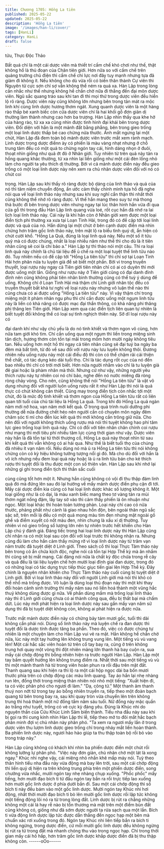 ```yaml
---
title: Chương 1705: Hồng La tiên
published: 2025-05-22
updated: 2025-05-22
description: 'Hồng La tiên'
image: '/images/han-li/cover/'
tags: [HanLi]
category: HanLi
draft: false
---
```


tửu, Thực Độc Thảo

Bất quá chỉ là một cái dược viên mà thiết trí cấm chế khó chơi
như thế, thật không hổ là thủ đoạn của Chân tiên giới. Hơn nữa
so với cấm chế trên quảng trường chủ điện thì cấm chế chi lực
nơi đây tuy mạnh nhưng tựa đã giảm đi không ít. Nếu không cho
dù vừa rồi có biến thân thành Cự viên thì Nguyên từ cực sơn chỉ
sợ vẫn không thể ném ra quá xa.
Hàn Lập trong lòng cân nhắc như thế nhưng không hề chần chờ
nữa đi thẳng đến đại môn dược viên. Ngũ sắc quang tráo sau khi
tan đi thì mọi thứ trong dược viên đều hiển lộ rõ ràng. Dược viên
này cũng không lớn nhưng bên trong tản mát ra mộc linh khí cùng
linh dược hương thơm ngát.
Xung quanh dược viên là một hàng rào thấp bé xanh biếc còn
cửa dược viên chỉ là hai khối gỗ đơn giản dị thường làm thành
nhưng cao hơn ba trượng. Hàn Lập nhìn thấy qua khe hở của
hàng rào, từ xa xa cũng nhìn được tình hình đại khái bên trong
dược viên. Đối diện với hắn là một mảnh đất bằng phẳng, bên
trong gieo trồng một loại linh dược thấp bé cao chừng nửa thước.
Ánh mắt ngưng lại một chút, Hàn Lập đã đem toàn bộ mảnh dược
viên trước mắt xem rành mạch.
Linh dược trong dược điềnn ày có phiến lá màu vàng nhạt nhưng
ở chỗ trung tâm đều có một quả to chừng ngón tay cái, hình dáng
nhọn ở đuôi, thoạt nhìn giống như quả ớt đỏ ở Nhân giới. Tuy
nhiên từ trên quả này tản ra hồng quang khác thường, từ xa nhìn
lại liền giống như một cái đèn lồng nhỏ làm cho người ta yêu thích
dị thường.
Bởi vì cả mảnh dược điền này đều gieo trồng có một loại linh
dược này nên xem ra chủ nhân dược viên đối với nó có chút coi

trọng. Hàn Lập sau khi thấy rõ ràng được bộ dáng của linh thảo
và quả của nó thì tâm niệm chuyển động, ẩn ước cảm thấy chính
mình tựa hồ đã nghe nói qua về loại linh thảo này nhưng sau khi
suy nghĩ cẩn thận thì nhất thời cũng không thể nhớ rõ ràng được.
Vì thế hắn mang theo suy tư mà thong thả bước đi bên trong
dược viên nhưng ngay tại lúc thân hình hắn vừa đi qua cửa gỗ thì
trong đầu Hàn Lập linh quang vừa loé, rốt cục hắn đã nhớ ra lai
lịch loại linh thảo này. Cái này là khi hắn còn ở Nhân giới xem
được một loại điển tịch phi thường xa xưa tại Loạn Tinh Hải, trong
đó có đề cập tới loại linh dược và quả của nó.
Hắn dừng lại một chút ở bên cạnh dược điền mà nhìn chừng hơn
trăm gốc linh thảo này, trên mặt lộ ra biểu tình quỷ dị, ẩn hiện có
chút cười khổ.
"Hồng La Quả, đúng là loại linh quả này. Nếu một số ít tửu quỷ mà
có được chúng, nhất là loại nhiều năm như thế thì cho dù là ít tiên
nhân cũng sẽ coi là chí bảo a."
Hàn Lập tự thì thào nói một câu.
Thì ra loại linh quả này chính là chủ tài liệu để ủ chế ra một loại
tuyệt thế linh tửu nào đó. Tuy nhiên nếu có đề cập tới "Hồng La
tiên tửu" thì chỉ sợ tại Loạn Tinh Hải hơn phân nửa tu luyện giả để
sẽ biết một phần. Bởi vì trong truyền thuyết, loại rượu này ngay
cả Tiên giới tiên nhân chỉ có ai có duyên thì mới được uống một
lần. Giống như rượu này ở Tiên giới cũng có đại danh đỉnh đỉnh
nên cũng không phải tiên nhân bình thường cũng có thể tuỳ ý
dùng để uống.
Không chỉ ở Loạn Tinh Hải mà thậm chí Linh giới nhân tộc đều có
truyền thuyết bất khả tư nghị về loại rượu này nhưng vô luận thế
nào thì cũng chưa có ai được uống "Hồng La tiên tửu" này. Vì vậy
thậm chí trong miệng một ít phàm nhân ngu phu thì chỉ cần được
uống một ngụm linh tửu này là liền có khả năng có được mạc đại
thần thông, có khả năng phi thăng phi thăng len Tiên giới.
Hàn Lập xem qua các điển tịch liên quan tự nhiên là biết tuyệt đối
không thể có loại sự tình nghịch thiên này. Sỡ dĩ loại rượu này có

đại danh khí như vậy chủ yếu là do nó tinh khiết và thơm ngon vô
cùng, hơn nữa tam giới khó tìm. Chỉ cần uống qua một ngụm thì
liền trong miệng sinh tân dịch, hương thơm còn tồn tại mãi trong
mồm hơn mười ngày không tiêu tan.
Nếu uống hơn một hồ thì ngay cả tiên nhân cũng sẽ đại tuý ba
ngày ba đêm mà bất tỉnh, từ đó về sau đối với rượu này lưu luyến
không thôi. Đương nhiên nếu uống rượu này một cái điều độ thì
còn có thể chậm rãi cải thiện thể chất, có tác dụng kéo dài tuổi
thọ. Chỉ là tác dụng rốt cục của nó đến bao nhiêu thì chỉ có trời
mới biết. Hơn nữa người nhằm vào chỉ là tu luyện giả đê giai
hoặc là phàm nhân mà thôi. Nhưng cứ như vậy, những người yêu
thích rượu này tự nhiên coi nó chí bảo, nghe đến nó nước miếng
đã ròng ròng chảy vòng.
Cho nên, cũng không thể nói "Hồng La tiên tửu" là vật vô dụng
nhưng đối với người luôn uống rượu rất ít như Hàn Lập thì nói là
quả thực có chút không cần thiết. Cũng may trong điển tịch còn
nhắc tới một chút, đó là mức độ tinh khiết và thơm ngon của Hồng
La tiên tửu rất có liên quan tới tuổi của chủ tài liệu là Hồng La
quả.
Trong khi đó Hồng La quả ngàn năm mới nở hoa, vạn năm mới
kết quả. Ở trong quá trình nuôi dưỡng phi thường dễ nửa đường
chết héo nên người cần có chuyên môn ngày đêm chăm sóc tỉ mỉ
cho đến lúc kết quả thì mới không cần trông giữ nữa. Cho nên đối
với người không thích uống rượu mà nói thì tuyệt không hao phí
tâm lực gieo trồng loại linh quả này.
Chỉ có đối với tiên nhân chân chính coi rượu như mạng thì mới
tiêu phí nhiều tâm lực cùng thời gian như vậy. Dược viên này hắn
là đã tồn tại từ thời thượng cổ, Hồng La quả này thoạt nhìn từ sau
khi kết quả thì vẫn không có ai hái qua. Như thế là biết tuổi thọ
của chúng đã nhiêu ít vạn năm rồi.
Nếu dùng nó mà ủ ra Hồng La tiên tửu thì nói không chừng còn
có kỳ hiệu không tưởng tượng nổi gì đó. Mà cho dù đối với hắn là
vô ích nhưng nếu đem loại quả này hoặc là ủ ra linh tửu bán cho
kẻ thích rượu thì tuyệt đối là thu được một con số thiên văn. Hàn
Lập sau khi nhớ lại những gì ghi trong điển tịch thì thần sắc cuối

cùng cũng tốt hơn một ít.
Nhưng hắn cũng không có vội đi thu thập đám linh quả đó mà
đứng lên sau đó lại hướng về mấy mảnh dược điền phụ cận đi
tới. Mấy cái dược điền kia cũng có hai loại linh dược khác số
lượng không ít. Một loại giống như là cỏ dại, lá màu xanh biếc
mang theo tơ vàng tản ra mùi thơm ngát nồng đậm, lấy tay sờ
vào thì cảm thấy phiến lá ôn nhuận như ngọc.
Một loại khác thì hoàn toàn tương phản. Loại này chỉ cao có nửa
thước, phảng phất như cành lá giao nhau hỗn độn, bên ngoài
thân ngũ sắc sặc sỡ, trên mỗi lá đều có một quả mọng màu tím
đen nhưng mặt ngoài gồ ghề và điểm xuyết có nốt màu đen, nhìn
chung là xấu xí dị thường. Tuy nhiên vì nó gieo trồng số lượng
lớn nên tự nhiên trước hết khiến cho Hàn Lập chú ý đánh giá.
Đáng tiếc trong hai loại linh dược này thì Hàn Lập cũng chỉ nhận
ra có một loại sau còn đối với loại trước thì không nhận ra.
Nhưng cũng đủ làm cho hắn cảm thấy mừng rỡ vì loại linh dược
này từ trăm vạn năm trước đã tuyệt diệt ở Linh giới. Theo sách cổ
thì loại Thực Tâm thảo này bên trong có ẩn chứa kịch độc, nghe
nói cả tồn tại Hợp Thể kỳ mà ăn nhầm thì cũng sẽ bị mất mạng.
Cái đáng nói nữa là chất kỳ độc chứa trong rễ cây và quả đều là
tài liệu luyện chế hơn mười loại đỉnh giai đan dược, trong đó có
những loại có tác dụng trực tiếp thúc giục tiến giai lên Hợp Thể
kỳ. Đây chính là nguyên nhân khiến cho Thực Tâm thảo này cuối
cùng bị tuyệt diệt ở Linh giới.
Bởi vì loại linh thảo này đối với người Linh giới mà nói thì khó có
thể nhổ mà trồng được. Vô luận là dùng loại thủ đoạn này thì một
khi thay đổi hoàn cảnh sinh trưởng thì mấy năm sau nó liền hoá
thành một vũng hắc thuỷ không dùng được gì nữa. Về phần dùng
mầm mà trồng loại linh thảo này thì ở Linh giới cũng chưa có ai
thành công qua, đều bị thất bại mà chấm dứt.
Lúc này mới phát hiện ra loại linh dược này sau gần mấy vạn năm
sử dụng thì đã bị tuyệt diệt không còn, không ai phát hiện ra được
nữa.

Trước mắt mảnh dược điền này có chừng bảy tám mươi gốc, tuổi
thì dài không cần phải nói. Dùng số linh thảo này mà luyện chế ra
đan dược thì tuyệt đối là dược tính được tăng ba phần. Theo đó,
việc có được chúng tự nhiên là một chuyện làm cho Hàn Lập vui
vẻ ra mặt. Hắn không hề chần chờ nữa, lúc này một tay hướng
lên không trung vung lên.
Một tiếng vù vù vang lên! Một cái hắc sắc viên hoàn từ trên cổ tay
bay ra, cũng ở trên không trung hơi quay một vòng thì đột nhiên
mảng lớn thanh hà bay cuộn ra, sua mấy cái chớp động thì bỗng
nhiên hiện ra trước người Hàn Lập. Hàn Lập một tay bấm quyết
hướng lên không trung điểm ra.
Nhất thời sau một tiếng vù vù thì một mảnh thanh hà từ trong viên
hoàn phun ra rồi đậu trên mặt đất. Thanh quang sau khi hiện ra
thì lộ ra một cái hộp ngọc dài ba bốn mươi thước phía trên có
chớp động các màu linh quang.
Tay áo hắn lại nhẹ nhàng run lên, đồng thời trong miệng thản
nhiên nói nhỏ một tiếng:
"Xuất hiện đi, ta có việc phân phó cho ngươi đi làm."
"Dạ, công tử."
Một thanh âm thanh thuý non nớt từ trong tay áo bỗng nhiên
truyền ra, tiếp theo một đoàn bạch quang từ bên trong bay ra, sau
khi quay tròn vừa chuyển lên trên không trung thì hoá thành một
nữ đồng tầm năm sáu tuổi. Nữ đồng này mặc quần áo trắng như
tuyết, trông có vẻ cực kỳ đáng yêu. Đúng là Khúc nhi do nguyên
thần của Cửu Khúc Linh Sâm biến thành.
Tiểu nha đầu này sau khi bị gọi ra thì cung kính nhìn Hàn Lập thi
lễ, tiếp theo mở to đôi mắt hắc bạch phân minh đợi vị chủ nhân
này phân phó.
"Ta xem ra ngươi mấy lần ở trong dược viên thu lượm linh dược
gieo trồng chỉ trong nháy mắt liền hoàn thành. Ba phiến linh dược
này, ngươi hảo hảo giúp ta thu thập toàn bộ rồi bỏ vào trong tráp
này."

Hàn Lập cũng không có khách khí nhìn ba phiến dược điền một
chút rồi không lưỡng lự phân phó.
"Việc này đơn giản, chủ nhân chờ một lát là xong ngay."
Khúc nhi nghe vậy, cái miệng nhỏ nhắn khẽ mấp máy nói. Tuỳ
theo thân hình tiểu nha đầu này vừa động mà bay lên trời, sau
một cái chớp động thì liền quỷ dị hiện ra trên không trung phía
trên một phiến dược điền, song chưởng vừa nhấc, mười ngón tay
nhẹ nhàng chụp xuống.
"Phốc phốc" mấy tiếng, hơn mười đạo bích ti từ đầu ngón tay bắn
ra rồi trực tiếp lao xuống hơn mười gốc linh dược ở phía dưới
bắn đi. Sau một cái chớp động thì số bích ti này đều bám vào một
gốc linh dược. Mười ngón tay Khúc nhi hơi động, nhất thời mười
đạo bích ti bò lên mười gốc linh dược rồi lập tức không một tiếng
động lôi nó ra từ trong lòng đất.
Linh dược bị rút ra chẳng những không một cái lá hay rễ nào bị
tổn thương mà mặt trên một điểm bùn đất cũng không có, giống
như đã sớm được người ta rửa sạch qua một lần. Bích ti vừa
động linh dược lập tức được dẫn thẳng đến ngọc hạp một bên mà
chuẩn xác rơi xuống trong đó.
Ngón tay Khúc nhi liên tiếp bắn ra bích ti không ngừng, trong
dược điền, cứ mỗi mười gốc linh dược đều không ngừng bị rút ra
từ trong đất mà nhanh chóng thu vào trong ngọc hạp. Chỉ trong
thời gian mấy cái hô hấp, hơn trăm gốc linh dược khắp dược điền
đã bị thu thập không còn.
------oOo------

